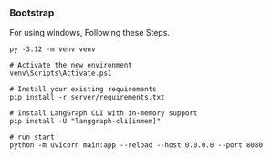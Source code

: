 ### Bootstrap

For using windows, Following these Steps.
```
py -3.12 -m venv venv

# Activate the new environment
venv\Scripts\Activate.ps1

# Install your existing requirements
pip install -r server/requirements.txt

# Install LangGraph CLI with in-memory support
pip install -U "langgraph-cli[inmem]"

# run start
python -m uvicorn main:app --reload --host 0.0.0.0 --port 8080
```
